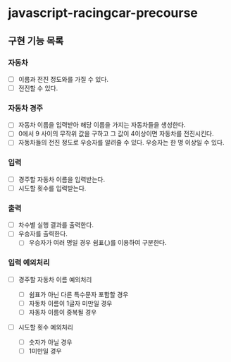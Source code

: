 # javascript-racingcar-precourse

## 구현 기능 목록

### 자동차

- [ ] 이름과 전진 정도와를 가질 수 있다.
- [ ] 전진할 수 있다.

### 자동차 경주

- [ ] 자동차 이름을 입력받아 해당 이름을 가지는 자동차들을 생성한다.
- [ ] 0에서 9 사이의 무작위 값을 구하고 그 값이 4이상이면 자동차를 전진시킨다.
- [ ] 자동차들의 전진 정도로 우승자를 알려줄 수 있다. 우승자는 한 명 이상일 수 있다.

### 입력

- [ ] 경주할 자동차 이름을 입력받는다.
- [ ] 시도할 횟수를 입력받는다.

### 출력

- [ ] 차수별 실행 결과를 출력한다.
- [ ] 우승자를 출력한다.
  - [ ] 우승자가 여러 명일 경우 쉼표(,)를 이용하여 구분한다.

### 입력 예외처리

- [ ] 경주할 자동차 이름 예외처리

  - [ ] 쉼표가 아닌 다른 특수문자 포함할 경우
  - [ ] 자동차 이름이 1글자 미만일 경우
  - [ ] 자동차 이름이 중복될 경우

- [ ] 시도할 횟수 예외처리
  - [ ] 숫자가 아닐 경우
  - [ ] 1미만일 경우
